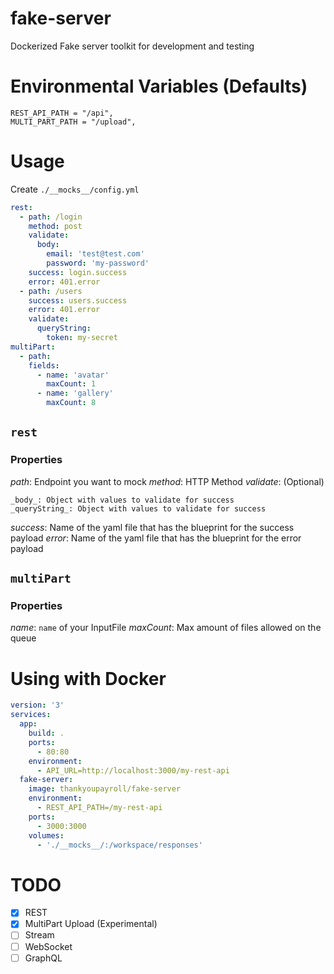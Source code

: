 # fake-server

Dockerized Fake server toolkit for development and testing

# Environmental Variables (Defaults)

```
REST_API_PATH = "/api",
MULTI_PART_PATH = "/upload",
```

# Usage

Create `./__mocks__/config.yml`

```yml
rest:
  - path: /login
    method: post
    validate:
      body:
        email: 'test@test.com'
        password: 'my-password'
    success: login.success
    error: 401.error
  - path: /users
    success: users.success
    error: 401.error
    validate:
      queryString:
        token: my-secret
multiPart:
  - path:
    fields:
      - name: 'avatar'
        maxCount: 1
      - name: 'gallery'
        maxCount: 8
```

## `rest`

### Properties

_path_: Endpoint you want to mock _method_: HTTP Method _validate_: (Optional)

    _body_: Object with values to validate for success
    _queryString_: Object with values to validate for success

_success_: Name of the yaml file that has the blueprint for the success payload
_error_: Name of the yaml file that has the blueprint for the error payload

## `multiPart`

### Properties

_name_: `name` of your InputFile _maxCount_: Max amount of files allowed on the
queue

# Using with Docker

```yml
version: '3'
services:
  app:
    build: .
    ports:
      - 80:80
    environment:
      - API_URL=http://localhost:3000/my-rest-api
  fake-server:
    image: thankyoupayroll/fake-server
    environment:
      - REST_API_PATH=/my-rest-api
    ports:
      - 3000:3000
    volumes:
      - './__mocks__/:/workspace/responses'
```

# TODO

- [x] REST
- [x] MultiPart Upload (Experimental)
- [ ] Stream
- [ ] WebSocket
- [ ] GraphQL
